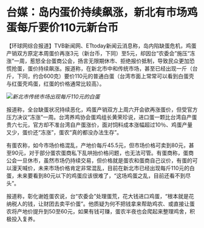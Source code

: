 # 台媒：岛内蛋价持续飙涨，新北有市场鸡蛋每斤要价110元新台币

【环球网综合报道】TVB新闻网、ETtoday新闻云消息称，岛内陷缺蛋危机，鸡蛋产销双方原定本周蛋价再涨3元（新台币，下同）至5元，却因台“农委会”施压“冻涨”一周，惹怒全台蛋商公会，扬言无限期休市、拒绝报价抵制，导致民众更加恐慌抢蛋，蛋价持续飙涨。报道称，在新北市中和传统市场，甚至已经出现一斤（台斤，下同，约合600克）要价110元的普通白蛋（台湾市面上常常可以看到白蛋壳与红蛋壳鸡蛋，红蛋的价格通常比较高）。

![](https://inews.gtimg.com/om_bt/O1yXFN9P18K3b_noT-sBWHMoCIhjcBlQO04Qmw-l0VYAgAA/1000)_新北市传统市场出现每斤110元的白蛋_

报道称，全台缺蛋状况持续恶化，鸡蛋产销双方上周六开会欲再涨蛋价，但受官方压力决议“冻涨”一周。台湾养鸡协会蛋鸡组长黄荣珍说，进口蛋一颗比台湾自产蛋贵六七元，官方却不准台湾自产蛋涨价，面对饲料成本涨幅超过10％、鸡蛋产量又少，蛋价还“冻涨”，蛋农“真的都没办法生存”。

有蛋农称，如今市场价格混乱，产地价每斤45.5元，但市场价格可卖到80元，甚至90元，对于部分蛋农蛋商私下乱哄抬价格问题，也无法可管。有蛋商称，蛋商公会一旦休市，虽然市场仍持续交易，但价格就是蛋农和蛋商自己议价，有蛋的可以漫天喊价，未来市场价格肯定非常混乱，目前在新北市已经出现每斤110元的白蛋，未来要看到80元以下的鸡蛋应该很难了，“这场鸡蛋之乱，目前还看不到尽头”。

报道称，彰化谢姓蛋农说，台“农委会”处理蛋荒，花大钱进口鸡蛋，“根本就是花纳税人的钱，让财团去卖平价蛋”。他质疑为何不把钱拿来帮助鸡农、或直接让蛋农将产地价提升到50至60元，如果有钱可赚，蛋农半夜也会爬起来整理鸡舍，积极投入复养。

